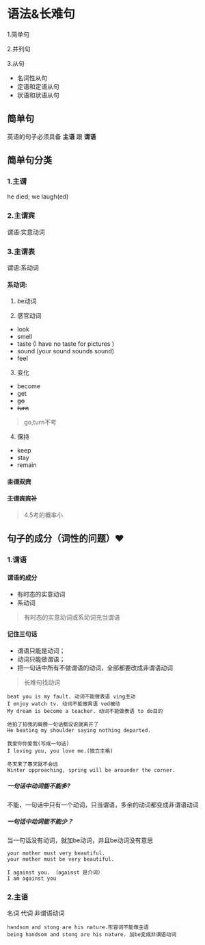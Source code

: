 # 语法&长难句

1.简单句

2.并列句

3.从句
- 名词性从句
- 定语和定语从句
- 状语和状语从句


## 简单句
英语的句子必须具备 **主语** 跟 **谓语**

## 简单句分类
### 1.主谓
he died; we laugh(ed)

### 2.主谓宾
谓语:实意动词

### 3.主谓表
谓语:系动词

#### 系动词:

1. be动词

2. 感官动词
  - look
  - smell
  - taste (I have no taste for pictures )
  - sound (your sound sounds sound)
  - feel

3. 变化
  - become
  - get
  - ~~go~~
  - ~~turn~~
  >go,turn不考

4. 保持
  - keep
  - stay
  - remain

#### ~~主谓双宾~~
#### ~~主谓宾宾补~~

>4.5考的概率小

## 句子的成分（词性的问题）❤️
### 1.谓语

#### 谓语的成分
- 有时态的实意动词
- 系动词

> 有时态的实意动词或系动词充当谓语

#### 记住三句话
- 谓语只能是动词；
- 动词只能做谓语；
- 把一句话中所有不做谓语的动词，全部都要改成非谓语动词
> 长难句找动词

```
beat you is my fault. 动词不能做表语 ving主动
I enjoy watch tv. 动词不能做宾语 ved被动
My dream is become a teacher. 动词不能做表语 to do目的

他拍了拍我的肩膀一句话都没说就离开了
He beating my shoulder saying nothing departed.

我爱你你爱我(写成一句话)
I loving you, you love me.(独立主格)

冬天来了春天就不会远
Winter opproaching, spring will be arounder the corner.
```

##### 一句话中动词能不能多?
不能，一句话中只有一个动词，只当谓语，多余的动词都变成非谓语动词

##### 一句话中动词能不能少？
当一句话没有动词，就加be动词，并且be动词没有意思
```
your mother must very beautiful.
your mother must be very beautiful.

I against you. （against 是介词）
I am against you
```

### 2.主语
名词
代词
非谓语动词
```
handsom and stong are his nature.形容词不能做主语
being handsom and stong are his nature. 加be变成非谓语动词
```
